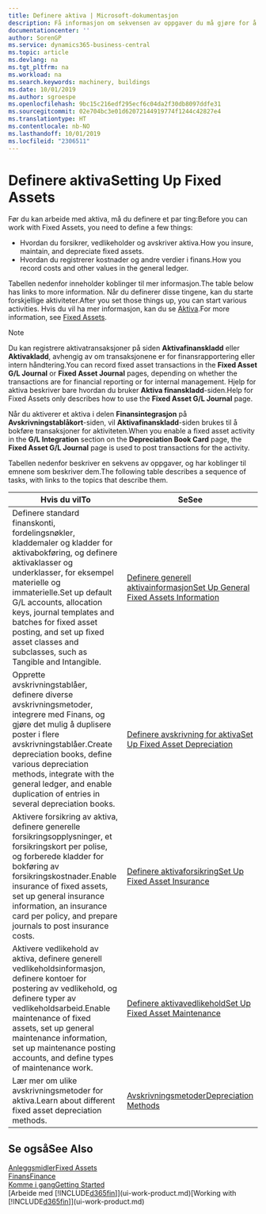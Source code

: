 ```yaml
---
title: Definere aktiva | Microsoft-dokumentasjon
description: Få informasjon om sekvensen av oppgaver du må gjøre for å definere aktiva, for eksempel maskiner eller bygninger.
documentationcenter: ''
author: SorenGP
ms.service: dynamics365-business-central
ms.topic: article
ms.devlang: na
ms.tgt_pltfrm: na
ms.workload: na
ms.search.keywords: machinery, buildings
ms.date: 10/01/2019
ms.author: sgroespe
ms.openlocfilehash: 9bc15c216edf295ecf6c04da2f30db8097ddfe31
ms.sourcegitcommit: 02e704bc3e01d62072144919774f1244c42827e4
ms.translationtype: HT
ms.contentlocale: nb-NO
ms.lasthandoff: 10/01/2019
ms.locfileid: "2306511"
---
```

# <a name="setting-up-fixed-assets"></a><span data-ttu-id="febb5-103">Definere aktiva</span><span class="sxs-lookup"><span data-stu-id="febb5-103">Setting Up Fixed Assets</span></span>
<span data-ttu-id="febb5-104">Før du kan arbeide med aktiva, må du definere et par ting:</span><span class="sxs-lookup"><span data-stu-id="febb5-104">Before you can work with Fixed Assets, you need to define a few things:</span></span>  

* <span data-ttu-id="febb5-105">Hvordan du forsikrer, vedlikeholder og avskriver aktiva.</span><span class="sxs-lookup"><span data-stu-id="febb5-105">How you insure, maintain, and depreciate fixed assets.</span></span>  
* <span data-ttu-id="febb5-106">Hvordan du registrerer kostnader og andre verdier i finans.</span><span class="sxs-lookup"><span data-stu-id="febb5-106">How you record costs and other values in the general ledger.</span></span>  

<span data-ttu-id="febb5-107">Tabellen nedenfor inneholder koblinger til mer informasjon.</span><span class="sxs-lookup"><span data-stu-id="febb5-107">The table below has links to more information.</span></span> <span data-ttu-id="febb5-108">Når du definerer disse tingene, kan du starte forskjellige aktiviteter.</span><span class="sxs-lookup"><span data-stu-id="febb5-108">After you set those things up, you can start various activities.</span></span> <span data-ttu-id="febb5-109">Hvis du vil ha mer informasjon, kan du se [Aktiva](fa-manage.md).</span><span class="sxs-lookup"><span data-stu-id="febb5-109">For more information, see [Fixed Assets](fa-manage.md).</span></span>  

> [!NOTE]  
>   <span data-ttu-id="febb5-110">Du kan registrere aktivatransaksjoner på siden **Aktivafinanskladd** eller **Aktivakladd**, avhengig av om transaksjonene er for finansrapportering eller intern håndtering.</span><span class="sxs-lookup"><span data-stu-id="febb5-110">You can record fixed asset transactions in the **Fixed Asset G/L Journal** or **Fixed Asset Journal** pages, depending on whether the transactions are for financial reporting or for internal management.</span></span> <span data-ttu-id="febb5-111">Hjelp for aktiva beskriver bare hvordan du bruker **Aktiva finanskladd**-siden.</span><span class="sxs-lookup"><span data-stu-id="febb5-111">Help for Fixed Assets only describes how to use the **Fixed Asset G/L Journal** page.</span></span>  

<span data-ttu-id="febb5-112">Når du aktiverer et aktiva i delen **Finansintegrasjon** på **Avskrivningstablåkort**-siden, vil **Aktivafinanskladd**-siden brukes til å bokføre transaksjoner for aktiviteten.</span><span class="sxs-lookup"><span data-stu-id="febb5-112">When you enable a fixed asset activity in the **G/L Integration** section on the **Depreciation Book Card** page, the **Fixed Asset G/L Journal** page is used to post transactions for the activity.</span></span>

<span data-ttu-id="febb5-113">Tabellen nedenfor beskriver en sekvens av oppgaver, og har koblinger til emnene som beskriver dem.</span><span class="sxs-lookup"><span data-stu-id="febb5-113">The following table describes a sequence of tasks, with links to the topics that describe them.</span></span>  

| <span data-ttu-id="febb5-114">Hvis du vil</span><span class="sxs-lookup"><span data-stu-id="febb5-114">To</span></span> | <span data-ttu-id="febb5-115">Se</span><span class="sxs-lookup"><span data-stu-id="febb5-115">See</span></span> |
| --- | --- |
| <span data-ttu-id="febb5-116">Definere standard finanskonti, fordelingsnøkler, kladdemaler og kladder for aktivabokføring, og definere aktivaklasser og underklasser, for eksempel materielle og immaterielle.</span><span class="sxs-lookup"><span data-stu-id="febb5-116">Set up default G/L accounts, allocation keys, journal templates and batches for fixed asset posting, and set up fixed asset classes and subclasses, such as Tangible and Intangible.</span></span> |[<span data-ttu-id="febb5-117">Definere generell aktivainformasjon</span><span class="sxs-lookup"><span data-stu-id="febb5-117">Set Up General Fixed Assets Information</span></span>](fa-how-setup-general.md) |
| <span data-ttu-id="febb5-118">Opprette avskrivningstablåer, definere diverse avskrivningsmetoder, integrere med Finans, og gjøre det mulig å duplisere poster i flere avskrivningstablåer.</span><span class="sxs-lookup"><span data-stu-id="febb5-118">Create depreciation books, define various depreciation methods, integrate with the general ledger, and enable duplication of entries in several depreciation books.</span></span> |[<span data-ttu-id="febb5-119">Definere avskrivning for aktiva</span><span class="sxs-lookup"><span data-stu-id="febb5-119">Set Up Fixed Asset Depreciation</span></span>](fa-how-setup-depreciation.md) |
| <span data-ttu-id="febb5-120">Aktivere forsikring av aktiva, definere generelle forsikringsopplysninger, et forsikringskort per polise, og forberede kladder for bokføring av forsikringskostnader.</span><span class="sxs-lookup"><span data-stu-id="febb5-120">Enable insurance of fixed assets, set up general insurance information, an insurance card per policy, and prepare journals to post insurance costs.</span></span> |[<span data-ttu-id="febb5-121">Definere aktivaforsikring</span><span class="sxs-lookup"><span data-stu-id="febb5-121">Set Up Fixed Asset Insurance</span></span>](fa-how-setup-insurance.md) |
| <span data-ttu-id="febb5-122">Aktivere vedlikehold av aktiva, definere generell vedlikeholdsinformasjon, definere kontoer for postering av vedlikehold, og definere typer av vedlikeholdsarbeid.</span><span class="sxs-lookup"><span data-stu-id="febb5-122">Enable maintenance of fixed assets, set up general maintenance information, set up maintenance posting accounts, and define types of maintenance work.</span></span> |[<span data-ttu-id="febb5-123">Definere aktivavedlikehold</span><span class="sxs-lookup"><span data-stu-id="febb5-123">Set Up Fixed Asset Maintenance</span></span>](fa-how-setup-maintenance.md) |
| <span data-ttu-id="febb5-124">Lær mer om ulike avskrivningsmetoder for aktiva.</span><span class="sxs-lookup"><span data-stu-id="febb5-124">Learn about different fixed asset depreciation methods.</span></span> |[<span data-ttu-id="febb5-125">Avskrivningsmetoder</span><span class="sxs-lookup"><span data-stu-id="febb5-125">Depreciation Methods</span></span>](fa-depreciation-methods.md) |

## <a name="see-also"></a><span data-ttu-id="febb5-126">Se også</span><span class="sxs-lookup"><span data-stu-id="febb5-126">See Also</span></span>
[<span data-ttu-id="febb5-127">Anleggsmidler</span><span class="sxs-lookup"><span data-stu-id="febb5-127">Fixed Assets</span></span>](fa-manage.md)  
[<span data-ttu-id="febb5-128">Finans</span><span class="sxs-lookup"><span data-stu-id="febb5-128">Finance</span></span>](finance.md)  
[<span data-ttu-id="febb5-129">Komme i gang</span><span class="sxs-lookup"><span data-stu-id="febb5-129">Getting Started</span></span>](product-get-started.md)  
<span data-ttu-id="febb5-130">[Arbeide med [!INCLUDE[d365fin](includes/d365fin_md.md)]](ui-work-product.md)</span><span class="sxs-lookup"><span data-stu-id="febb5-130">[Working with [!INCLUDE[d365fin](includes/d365fin_md.md)]](ui-work-product.md)</span></span>

